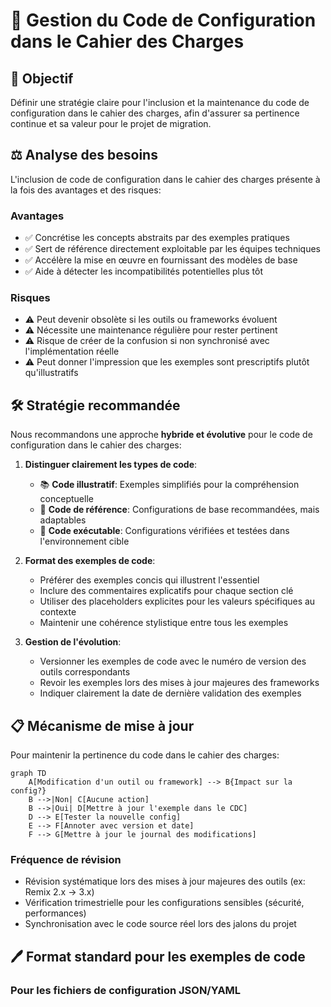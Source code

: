 # 📝 Gestion du Code de Configuration dans le Cahier des Charges

## 🎯 Objectif

Définir une stratégie claire pour l'inclusion et la maintenance du code de configuration dans le cahier des charges, afin d'assurer sa pertinence continue et sa valeur pour le projet de migration.

## ⚖️ Analyse des besoins

L'inclusion de code de configuration dans le cahier des charges présente à la fois des avantages et des risques:

### Avantages
- ✅ Concrétise les concepts abstraits par des exemples pratiques
- ✅ Sert de référence directement exploitable par les équipes techniques
- ✅ Accélère la mise en œuvre en fournissant des modèles de base
- ✅ Aide à détecter les incompatibilités potentielles plus tôt

### Risques
- ⚠️ Peut devenir obsolète si les outils ou frameworks évoluent
- ⚠️ Nécessite une maintenance régulière pour rester pertinent
- ⚠️ Risque de créer de la confusion si non synchronisé avec l'implémentation réelle
- ⚠️ Peut donner l'impression que les exemples sont prescriptifs plutôt qu'illustratifs

## 🛠️ Stratégie recommandée

Nous recommandons une approche **hybride et évolutive** pour le code de configuration dans le cahier des charges:

1. **Distinguer clairement les types de code**:
   - 📚 **Code illustratif**: Exemples simplifiés pour la compréhension conceptuelle
   - 🔧 **Code de référence**: Configurations de base recommandées, mais adaptables
   - 🧪 **Code exécutable**: Configurations vérifiées et testées dans l'environnement cible

2. **Format des exemples de code**:
   - Préférer des exemples concis qui illustrent l'essentiel
   - Inclure des commentaires explicatifs pour chaque section clé
   - Utiliser des placeholders explicites pour les valeurs spécifiques au contexte
   - Maintenir une cohérence stylistique entre tous les exemples

3. **Gestion de l'évolution**:
   - Versionner les exemples de code avec le numéro de version des outils correspondants
   - Revoir les exemples lors des mises à jour majeures des frameworks
   - Indiquer clairement la date de dernière validation des exemples

## 📋 Mécanisme de mise à jour

Pour maintenir la pertinence du code dans le cahier des charges:

```mermaid
graph TD
    A[Modification d'un outil ou framework] --> B{Impact sur la config?}
    B -->|Non| C[Aucune action]
    B -->|Oui| D[Mettre à jour l'exemple dans le CDC]
    D --> E[Tester la nouvelle config]
    E --> F[Annoter avec version et date]
    F --> G[Mettre à jour le journal des modifications]
```

### Fréquence de révision
- Révision systématique lors des mises à jour majeures des outils (ex: Remix 2.x → 3.x)
- Vérification trimestrielle pour les configurations sensibles (sécurité, performances)
- Synchronisation avec le code source réel lors des jalons du projet

## 🖊️ Format standard pour les exemples de code

### Pour les fichiers de configuration JSON/YAML
